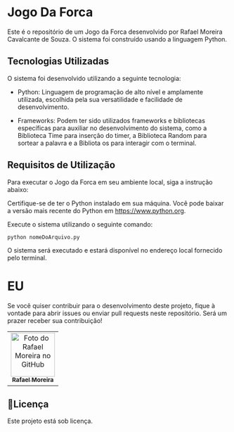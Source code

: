 # Jogo Da Forca 

Este é o repositório de um Jogo da Forca desenvolvido por Rafael Moreira Cavalcante de Souza. O sistema foi construído usando a linguagem Python.

## Tecnologias Utilizadas
O sistema foi desenvolvido utilizando a seguinte tecnologia:

- Python: Linguagem de programação de alto nível e amplamente utilizada, escolhida pela sua versatilidade e facilidade de desenvolvimento.

- Frameworks: Podem ter sido utilizados frameworks e bibliotecas específicas para auxiliar no desenvolvimento do sistema, como a Biblioteca Time para inserção do timer, a Biblioteca Random para sortear a palavra e a Bibliota os para interagir com o terminal.

## Requisitos de Utilização
Para executar o Jogo da Forca em seu ambiente local, siga a instrução abaixo:

Certifique-se de ter o Python instalado em sua máquina. Você pode baixar a versão mais recente do Python em https://www.python.org.

Execute o sistema utilizando o seguinte comando:

```shell
python nomeDoArquivo.py
```
O sistema será executado e estará disponível no endereço local fornecido pelo terminal.

# EU
Se você quiser contribuir para o desenvolvimento deste projeto, fique à vontade para abrir issues ou enviar pull requests neste repositório. Será um prazer receber sua contribuição!


<table>
  <tr>
    <td align="center">
      <a href="https://github.com/RMCSa">
        <img src="https://avatars.githubusercontent.com/u/125597354?v=4" width="100px;" alt="Foto do Rafael Moreira no GitHub"/><br>
        <sub>
          <b>Rafael Moreira</b>
        </sub>
      </a>
    </td>
  </tr>
</table>

## 📝Licença
Este projeto está sob licença.
